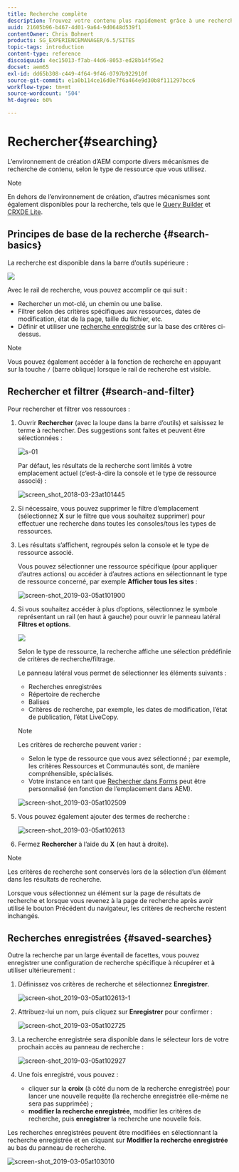 ```yaml
---
title: Recherche complète
description: Trouvez votre contenu plus rapidement grâce à une recherche exhaustive.
uuid: 21605b96-b467-4d01-9a64-9d0648d539f1
contentOwner: Chris Bohnert
products: SG_EXPERIENCEMANAGER/6.5/SITES
topic-tags: introduction
content-type: reference
discoiquuid: 4ec15013-f7ab-44d6-8053-ed28b14f95e2
docset: aem65
exl-id: dd65b308-c449-4f64-9f46-0797b922910f
source-git-commit: e1a0b114ce16d0e7f6a464e9d30b8f111297bcc6
workflow-type: tm+mt
source-wordcount: '504'
ht-degree: 60%

---
```


# Rechercher{#searching}

L’environnement de création d’AEM comporte divers mécanismes de recherche de contenu, selon le type de ressource que vous utilisez.

>[!NOTE]
>
>En dehors de l’environnement de création, d’autres mécanismes sont également disponibles pour la recherche, tels que le [Query Builder](/help/sites-developing/querybuilder-api.md) et [CRXDE Lite](/help/sites-developing/developing-with-crxde-lite.md).

## Principes de base de la recherche {#search-basics}

La recherche est disponible dans la barre d’outils supérieure :

![](do-not-localize/chlimage_1-17.png)

Avec le rail de recherche, vous pouvez accomplir ce qui suit :

* Rechercher un mot-clé, un chemin ou une balise.
* Filtrer selon des critères spécifiques aux ressources, dates de modification, état de la page, taille du fichier, etc.
* Définir et utiliser une [recherche enregistrée](#saved-searches) sur la base des critères ci-dessus.

>[!NOTE]
>
>Vous pouvez également accéder à la fonction de recherche en appuyant sur la touche `/` (barre oblique) lorsque le rail de recherche est visible.

## Rechercher et filtrer {#search-and-filter}

Pour rechercher et filtrer vos ressources :

1. Ouvrir **Rechercher** (avec la loupe dans la barre d’outils) et saisissez le terme à rechercher. Des suggestions sont faites et peuvent être sélectionnées :

   ![s-01](assets/s-01.png)

   Par défaut, les résultats de la recherche sont limités à votre emplacement actuel (c’est-à-dire la console et le type de ressource associé) :

   ![screen_shot_2018-03-23at101445](assets/screen_shot_2018-03-23at101445.png)

1. Si nécessaire, vous pouvez supprimer le filtre d’emplacement (sélectionnez **X** sur le filtre que vous souhaitez supprimer) pour effectuer une recherche dans toutes les consoles/tous les types de ressources.
1. Les résultats s’affichent, regroupés selon la console et le type de ressource associé.

   Vous pouvez sélectionner une ressource spécifique (pour appliquer d’autres actions) ou accéder à d’autres actions en sélectionnant le type de ressource concerné, par exemple **Afficher tous les sites** :

   ![screen-shot_2019-03-05at101900](assets/screen-shot_2019-03-05at101900.png)

1. Si vous souhaitez accéder à plus d’options, sélectionnez le symbole représentant un rail (en haut à gauche) pour ouvrir le panneau latéral **Filtres et options**.

   ![](do-not-localize/screen_shot_2018-03-23at101542.png)

   Selon le type de ressource, la recherche affiche une sélection prédéfinie de critères de recherche/filtrage.

   Le panneau latéral vous permet de sélectionner les éléments suivants :

   * Recherches enregistrées
   * Répertoire de recherche
   * Balises
   * Critères de recherche, par exemple, les dates de modification, l’état de publication, l’état LiveCopy. 

   >[!NOTE]
   >
   >Les critères de recherche peuvent varier :
   >
   >
   >
   >    * Selon le type de ressource que vous avez sélectionné ; par exemple, les critères Ressources et Communautés sont, de manière compréhensible, spécialisés.
   >    * Votre instance en tant que [Rechercher dans Forms](/help/sites-administering/search-forms.md) peut être personnalisé (en fonction de l’emplacement dans AEM).


   ![screen-shot_2019-03-05at102509](assets/screen-shot_2019-03-05at102509.png)

1. Vous pouvez également ajouter des termes de recherche :

   ![screen-shot_2019-03-05at102613](assets/screen-shot_2019-03-05at102613.png)

1. Fermez **Rechercher** à l’aide du **X** (en haut à droite).

>[!NOTE]
>
>Les critères de recherche sont conservés lors de la sélection d’un élément dans les résultats de recherche.
>
>Lorsque vous sélectionnez un élément sur la page de résultats de recherche et lorsque vous revenez à la page de recherche après avoir utilisé le bouton Précédent du navigateur, les critères de recherche restent inchangés.

## Recherches enregistrées {#saved-searches}

Outre la recherche par un large éventail de facettes, vous pouvez enregistrer une configuration de recherche spécifique à récupérer et à utiliser ultérieurement :

1. Définissez vos critères de recherche et sélectionnez **Enregistrer**.

   ![screen-shot_2019-03-05at102613-1](assets/screen-shot_2019-03-05at102613-1.png)

1. Attribuez-lui un nom, puis cliquez sur **Enregistrer** pour confirmer :

   ![screen-shot_2019-03-05at102725](assets/screen-shot_2019-03-05at102725.png)

1. La recherche enregistrée sera disponible dans le sélecteur lors de votre prochain accès au panneau de recherche :

   ![screen-shot_2019-03-05at102927](assets/screen-shot_2019-03-05at102927.png)

1. Une fois enregistré, vous pouvez :

   * cliquer sur la **croix** (à côté du nom de la recherche enregistrée) pour lancer une nouvelle requête (la recherche enregistrée elle-même ne sera pas supprimée) ;
   * **modifier la recherche enregistrée**, modifier les critères de recherche, puis **enregistrer** la recherche une nouvelle fois.

Les recherches enregistrées peuvent être modifiées en sélectionnant la recherche enregistrée et en cliquant sur **Modifier la recherche enregistrée** au bas du panneau de recherche.

![screen-shot_2019-03-05at103010](assets/screen-shot_2019-03-05at103010.png)
